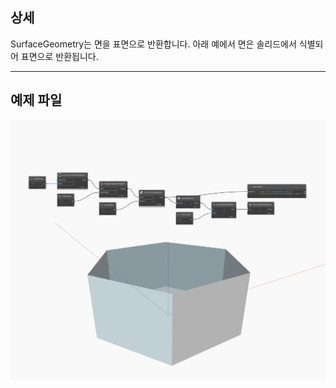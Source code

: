 ## 상세
SurfaceGeometry는 면을 표면으로 반환합니다. 아래 예에서 면은 솔리드에서 식별되어 표면으로 반환됩니다.
___
## 예제 파일

![SurfaceGeometry](./Autodesk.DesignScript.Geometry.Face.SurfaceGeometry_img.jpg)

